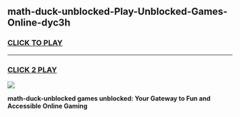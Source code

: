 
## math-duck-unblocked-Play-Unblocked-Games-Online-dyc3h
<h3>
<a href="https://premium76.site?title=math-duck-unblocked&ref=25A">CLICK TO PLAY</a></h3>
<hr>

<h3>
<a href="https://premium76.site?title=math-duck-unblocked&ref=25A">CLICK 2 PLAY</a>
  
</h3>

<a href="https://premium76.site?title=math-duck-unblocked&ref=25A"><img src="https://clearcache.store/games.png"></a>


**math-duck-unblocked games unblocked: Your Gateway to Fun and Accessible Online Gaming**
